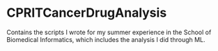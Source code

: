 # CPRITCancerDrugAnalysis
Contains the scripts I wrote for my summer experience in the School of Biomedical Informatics, which includes the analysis I did through ML.
